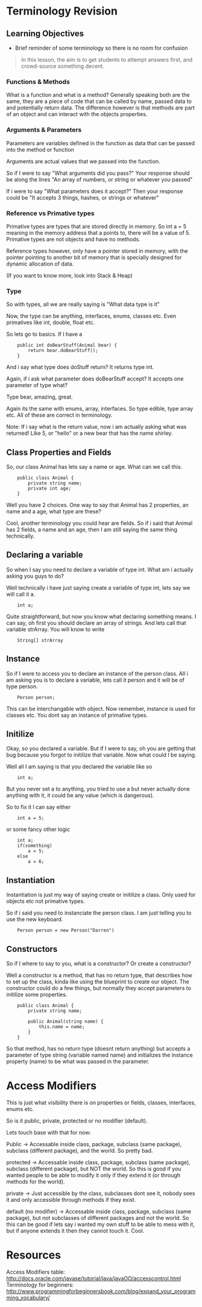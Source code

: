 # Terminology Revision

## Learning Objectives

- Brief reminder of some terminology so there is no room for confusion

> In this lesson, the aim is to get students to attempt answers first, and crowd-source something decent. 

### Functions & Methods

What is a function and what is a method?
Generally speaking both are the same, they are a piece of code that can be called by name, passed data to and potentially return data. The difference however is that methods are part of an object and can interact with the objects properties.

### Arguments & Parameters

Parameters are variables defined in the function as data that can be passed into the method or function

Arguments are actual values that we passed into the function.

So if I were to say "What arguments did you pass?" 
Your response should be along the lines "An array of numbers, or string or whatever you passed"

If i were to say "What parameters does it accept?"
Then your response could be "It accepts 3 things, hashes, or strings or whatever"

### Reference vs Primative types

Primative types are types that are stored directly in memory. So int a = 5 meaning in the memory address that a points to, there will be a value of 5. Primative types are not objects and have no methods.

Reference types however, only have a pointer stored in memory, with the pointer pointing to another bit of memory that is specially designed for dynamic allocation of data.

(If you want to know more, look into Stack & Heap) 

### Type

So with types, all we are really saying is "What data type is it"

Now, the type can be anything, interfaces, enums, classes etc. Even primatives like int, double, float etc.

So lets go to basics. If I have a

```
    public int doBearStuff(Animal bear) {
        return bear.doBearStuff();
    }
```

And i say what type does doStuff return? It returns type int.

Again, if i ask what parameter does doBearStuff accept? It accepts one parameter of type what?

Type bear, amazing, great.

Again its the same with enums, array, interfaces. So type edible, type array etc. All of these are correct in terminology.

Note: If i say what is the return value, now i am actually asking what was returned! Like 5, or "hello" or a new bear that has the name shirley.

## Class Properties and Fields

So, our class Animal has lets say a name or age. What can we call this.

```
    public class Animal {
        private string name;
        private int age;
    }
```

Well you have 2 choices. One way to say that Animal has 2 properties, an name and a age, what type are these?

Cool, another terminology you could hear are fields. So if i said that Animal has 2 fields, a name and an age, then I am still saying the same thing technically.

## Declaring a variable

So when I say you need to declare a variable of type int. What am i actually asking you guys to do?

Well technically i have just saying create a variable of type int, lets say we will call it a.

```
    int a;
```

Quite straightforward, but now you know what declaring something means. I can say, oh first you should declare an array of strings. And lets call that variable strArray. You will know to write

```
    String[] strArray
```

## Instance

So if I were to access you to declare an instance of the person class. All i am asking you is to declare a variable, lets call it person and it will be of type person. 

```
    Person person;
```

This can be interchangable with object. Now remember, instance is used for classes etc. You dont say an instance of primative types. 

## Initilize

Okay, so you declared a variable. But if I were to say, oh you are getting that bug because you forgot to initilize that variable. Now what could I be saying. 

Well all I am saying is that you declared the variable like so

```
    int a;
```

But you never set a to anything, you tried to use a but never actually done anything with it, it could be any value (which is dangerous).

So to fix it I can say either

```
    int a = 5;
```

or some fancy other logic

```
    int a;
    if(something)
        a = 5;
    else
        a = 6;
```

## Instantiation 

Instantiation is just my way of saying create or initilize a class. Only used for objects etc not primative types.

So if i said you need to instanciate the person class. I am just telling you to use the new keyboard.

```
    Person person = new Person("Darren")
```

## Constructors
So if I where to say to you, what is a constructor? Or create a constructor?

Well a constructor is a method, that has no return type, that describes how to set up the class, kinda like using the blueprint to create our object. The constructor could do a few things, but normally they accept parameters to initilize some properties.

```
    public class Animal {
        private string name;

        public Animal(string name) {
            this.name = name;
        }
    }
```

So that method, has no return type (doesnt return anything) but accepts a parameter of type string (variable named name) and initializes the instance property (name) to be what was passed in the parameter. 

# Access Modifiers

This is just what visibility there is on properties or fields, classes, interfaces, enums etc.

So is it public, private, protected or no modifier (default).

Lets touch base with that for now:

Public -> Accessable inside class, package, subclass (same package), subclass (different package), and the world. So pretty bad.

protected -> Accessable inside class, package, subclass (same package), subclass (different package), but NOT the world. So this is good if you wanted people to be able to modify it only if they extend it (or through methods for the world).

private -> Just accessible by the class, subclasses dont see it, nobody sees it and only accessible through methods if they exist.

default (no modifier) -> Accessable inside class, package, subclass (same package), but not subclasses of different packages and not the world. So this can be good if lets say i wanted my own stuff to be able to mess with it, but if anyone extends it then they cannot touch it. Cool.


# Resources
 
Access Modifiers table: http://docs.oracle.com/javase/tutorial/java/javaOO/accesscontrol.html
Terminology for beginners: http://www.programmingforbeginnersbook.com/blog/expand_your_programming_vocabulary/

